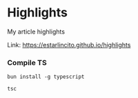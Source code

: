 # Highlights

My article highlights

Link: https://estarlincito.github.io/highlights

### Compile TS

`bun install -g typescript`

`tsc`
